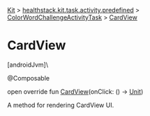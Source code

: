 
[Kit](../../../kit.html) > [healthstack.kit.task.activity.predefined](../index.html) > [ColorWordChallengeActivityTask](index.html) > [CardView](-card-view.html)



# CardView



[androidJvm]\




@Composable



open override fun [CardView](-card-view.html)(onClick: () -&gt; [Unit](https://kotlinlang.org/api/latest/jvm/stdlib/kotlin/-unit/index.html))



A method for rendering CardView UI.




